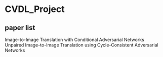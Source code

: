 # CVDL_Project
## paper list
Image-to-Image Translation with Conditional Adversarial Networks
Unpaired Image-to-Image Translation using Cycle-Consistent Adversarial Networks
